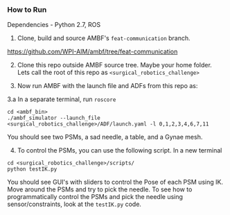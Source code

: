 ### How to Run

Dependencies - Python 2.7, ROS 

1. Clone, build and source AMBF's `feat-communication` branch.

https://github.com/WPI-AIM/ambf/tree/feat-communication

2. Clone this repo outside AMBF source tree. Maybe your home folder.
Lets call the root of this repo as
`<surgical_robotics_challenge>`

3. Now run AMBF with the launch file and ADFs from this repo as:

3.a In a separate terminal, run `roscore`

```
cd <ambf_bin>
./ambf_simulator --launch_file <surgical_robotics_challenge>/ADF/launch.yaml -l 0,1,2,3,4,6,7,11
```

You should see two PSMs, a sad needle, a table, and a Gynae mesh.

4. To control the PSMs, you can use the following script. In a new terminal
```
cd <surgical_robotics_challenge>/scripts/
python testIK.py
```
You should see GUI's with sliders to control the Pose of each PSM using IK.
Move around the PSMs and try to pick the needle. To see how to programmatically
control the PSMs and pick the needle using sensor/constraints, look at the `testIK.py` code.
